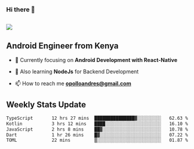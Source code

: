 ### Hi there 👋
<h2 align="left"><img src="https://readme-typing-svg.herokuapp.com?color=000000&lines=I'm+Andrew+Opollo😊;Welcome+to+my+Github😜"> </h2>

## Android Engineer from Kenya


- 🌱 Currently focusing on **Android Development with React-Native**

- 🔭 Also learning **NodeJs** for Backend Development

- 📫 How to reach me **opolloandres@gmail.com**


## Weekly Stats Update
<!--START_SECTION:waka-->

```txt
TypeScript       12 hrs 27 mins  ███████████████▓░░░░░░░░░   62.63 %
Kotlin           3 hrs 12 mins   ████░░░░░░░░░░░░░░░░░░░░░   16.10 %
JavaScript       2 hrs 8 mins    ██▓░░░░░░░░░░░░░░░░░░░░░░   10.78 %
Dart             1 hr 26 mins    █▓░░░░░░░░░░░░░░░░░░░░░░░   07.22 %
TOML             22 mins         ▒░░░░░░░░░░░░░░░░░░░░░░░░   01.87 %
```

<!--END_SECTION:waka-->



